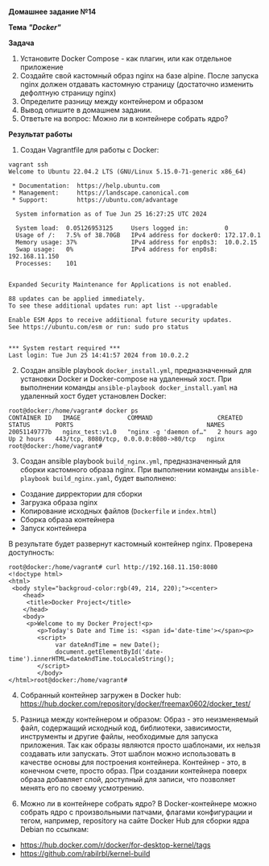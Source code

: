 **Домашнее задание №14**

**Тема** ***"Docker"***

**Задача**
1. Установите Docker Compose - как плагин, или как отдельное приложение
2. Создайте свой кастомный образ nginx на базе alpine. После запуска nginx должен отдавать кастомную страницу (достаточно изменить дефолтную страницу nginx)
3. Определите разницу между контейнером и образом
4. Вывод опишите в домашнем задании.
5. Ответьте на вопрос: Можно ли в контейнере собрать ядро?

**Результат работы**
1. Создан Vagrantfile для работы с Docker:
```
vagrant ssh 
Welcome to Ubuntu 22.04.2 LTS (GNU/Linux 5.15.0-71-generic x86_64)

 * Documentation:  https://help.ubuntu.com
 * Management:     https://landscape.canonical.com
 * Support:        https://ubuntu.com/advantage

  System information as of Tue Jun 25 16:27:25 UTC 2024

  System load:  0.05126953125     Users logged in:          0
  Usage of /:   7.5% of 38.70GB   IPv4 address for docker0: 172.17.0.1
  Memory usage: 37%               IPv4 address for enp0s3:  10.0.2.15
  Swap usage:   0%                IPv4 address for enp0s8:  192.168.11.150
  Processes:    101


Expanded Security Maintenance for Applications is not enabled.

88 updates can be applied immediately.
To see these additional updates run: apt list --upgradable

Enable ESM Apps to receive additional future security updates.
See https://ubuntu.com/esm or run: sudo pro status


*** System restart required ***
Last login: Tue Jun 25 14:41:57 2024 from 10.0.2.2
```

2. Создан ansible playbook `docker_install.yml`, предназначенный для установки Docker и Docker-compose на удаленный хост.
При выполнении команды `ansible-playbook docker_install.yaml` на удаленный хост будет установлен Docker: 
``` 
root@docker:/home/vagrant# docker ps
CONTAINER ID   IMAGE             COMMAND                  CREATED       STATUS       PORTS                                     NAMES
20051149777b   nginx_test:v1.0   "nginx -g 'daemon of…"   2 hours ago   Up 2 hours   443/tcp, 8080/tcp, 0.0.0.0:8080->80/tcp   nginx
root@docker:/home/vagrant#
```

3. Создан ansible playbook `build_nginx.yml`, предназначенный для сборки кастомного образа nginx.
При выполнении команды `ansible-playbook build_nginx.yaml`, будет выполнено:
- Создание дирректории для сборки
- Загрузка образа nginx
- Копирование исходных файлов (`Dockerfile` и `index.html`)
- Сборка образа контейнера
- Запуск контейнера

В результате будет развернут кастомный контейнер nginx.
Проверена доступность:
```
root@docker:/home/vagrant# curl http://192.168.11.150:8080
<!doctype html>
<html>
 <body style="backgroud-color:rgb(49, 214, 220);"><center>
    <head>
     <title>Docker Project</title>
    </head>
    <body>
     <p>Welcome to my Docker Project!<p>
        <p>Today's Date and Time is: <span id='date-time'></span><p>
        <script>
             var dateAndTime = new Date();
             document.getElementById('date-time').innerHTML=dateAndTime.toLocaleString();
        </script>
        </body>
</html>root@docker:/home/vagrant#
```

4. Собранный контейнер загружен в Docker hub: https://hub.docker.com/repository/docker/freemax0602/docker_test/

5. Разница между контейнером и образом: 
Образ - это неизменяемый файл, содержащий исходный код, библиотеки, зависимости, инструменты и другие файлы, необходимые для запуска приложения.
Так как образы являются просто шаблонами, их нельзя создавать или запускать. Этот шаблон можно использовать в качестве основы для построения контейнера. 
Контейнер - это, в конечном счете, просто образ. При создании контейнера поверх образа добавляет слой, доступный для записи, что позволяет менять его по своему усмотрению.

6. Можно ли в контейнере собрать ядро?
В Docker-контейнере можно собрать ядро с произвольными патчами, флагами конфигурации и тегом, например, repository на сайте Docker Hub для сборки ядра Debian по ссылкам:
- https://hub.docker.com/r/docker/for-desktop-kernel/tags
- https://github.com/rabilrbl/kernel-build



